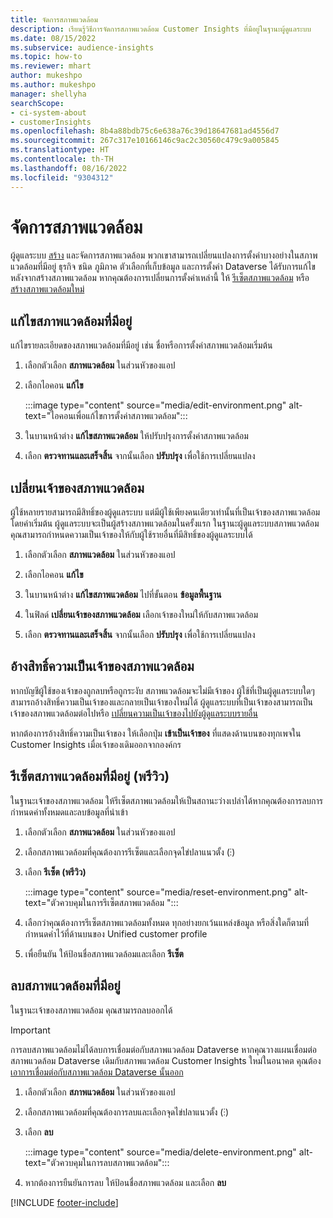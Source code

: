 ```yaml
---
title: จัดการสภาพแวดล้อม
description: เรียนรู้วิธีการจัดการสภาพแวดล้อม Customer Insights ที่มีอยู่ในฐานะผู้ดูแลระบบ
ms.date: 08/15/2022
ms.subservice: audience-insights
ms.topic: how-to
ms.reviewer: mhart
author: mukeshpo
ms.author: mukeshpo
manager: shellyha
searchScope:
- ci-system-about
- customerInsights
ms.openlocfilehash: 8b4a88bdb75c6e638a76c39d18647681ad4556d7
ms.sourcegitcommit: 267c317e10166146c9ac2c30560c479c9a005845
ms.translationtype: HT
ms.contentlocale: th-TH
ms.lasthandoff: 08/16/2022
ms.locfileid: "9304312"
---
```

# <a name="manage-environments"></a>จัดการสภาพแวดล้อม

ผู้ดูแลระบบ [สร้าง](create-environment.md) และจัดการสภาพแวดล้อม พวกเขาสามารถเปลี่ยนแปลงการตั้งค่าบางอย่างในสภาพแวดล้อมที่มีอยู่ ธุรกิจ ชนิด ภูมิภาค ตัวเลือกที่เก็บข้อมูล และการตั้งค่า Dataverse ได้รับการแก้ไขหลังจากสร้างสภาพแวดล้อม หากคุณต้องการเปลี่ยนการตั้งค่าเหล่านี้ ให้ [รีเซ็ตสภาพแวดล้อม](#reset-an-existing-environment-preview) หรือ [สร้างสภาพแวดล้อมใหม่](create-environment.md)

## <a name="edit-an-existing-environment"></a>แก้ไขสภาพแวดล้อมที่มีอยู่

แก้ไขรายละเอียดของสภาพแวดล้อมที่มีอยู่ เช่น ชื่อหรือการตั้งค่าสภาพแวดล้อมเริ่มต้น

1. เลือกตัวเลือก **สภาพแวดล้อม** ในส่วนหัวของแอป

1. เลือกไอคอน **แก้ไข**

   :::image type="content" source="media/edit-environment.png" alt-text="ไอคอนเพื่อแก้ไขการตั้งค่าสภาพแวดล้อม":::

1. ในบานหน้าต่าง **แก้ไขสภาพแวดล้อม** ให้ปรับปรุงการตั้งค่าสภาพแวดล้อม

1. เลือก **ตรวจทานและเสร็จสิ้น** จากนั้นเลือก **ปรับปรุง** เพื่อใช้การเปลี่ยนแปลง

## <a name="change-the-owner-of-an-environment"></a>เปลี่ยนเจ้าของสภาพแวดล้อม

ผู้ใช้หลายรายสามารถมีสิทธิ์ของผู้ดูแลระบบ แต่มีผู้ใช้เพียงคนเดียวเท่านั้นที่เป็นเจ้าของสภาพแวดล้อม โดยค่าเริ่มต้น ผู้ดูแลระบบจะเป็นผู้สร้างสภาพแวดล้อมในครั้งแรก ในฐานะผู้ดูแลระบบสภาพแวดล้อม คุณสามารถกำหนดความเป็นเจ้าของให้กับผู้ใช้รายอื่นที่มีสิทธิ์ของผู้ดูแลระบบได้

1. เลือกตัวเลือก **สภาพแวดล้อม** ในส่วนหัวของแอป

1. เลือกไอคอน **แก้ไข**

1. ในบานหน้าต่าง **แก้ไขสภาพแวดล้อม** ไปที่ขั้นตอน **ข้อมูลพื้นฐาน**

1. ในฟิลด์ **เปลี่ยนเจ้าของสภาพแวดล้อม** เลือกเจ้าของใหม่ให้กับสภาพแวดล้อม  

1. เลือก **ตรวจทานและเสร็จสิ้น** จากนั้นเลือก **ปรับปรุง** เพื่อใช้การเปลี่ยนแปลง

## <a name="claim-ownership-of-an-environment"></a>อ้างสิทธิ์ความเป็นเจ้าของสภาพแวดล้อม

หากบัญชีผู้ใช้ของเจ้าของถูกลบหรือถูกระงับ สภาพแวดล้อมจะไม่มีเจ้าของ ผู้ใช้ที่เป็นผู้ดูแลระบบใดๆ สามารถอ้างสิทธิ์ความเป็นเจ้าของและกลายเป็นเจ้าของใหม่ได้ ผู้ดูแลระบบที่เป็นเจ้าของสามารถเป็นเจ้าของสภาพแวดล้อมต่อไปหรือ [เปลี่ยนความเป็นเจ้าของไปยังผู้ดูแลระบบรายอื่น](#change-the-owner-of-an-environment)

หากต้องการอ้างสิทธิ์ความเป็นเจ้าของ ให้เลือกปุ่ม **เข้าเป็นเจ้าของ** ที่แสดงด้านบนของทุกเพจใน Customer Insights เมื่อเจ้าของเดิมออกจากองค์กร

## <a name="reset-an-existing-environment-preview"></a>รีเซ็ตสภาพแวดล้อมที่มีอยู่ (พรีวิว)

ในฐานะเจ้าของสภาพแวดล้อม ให้รีเซ็ตสภาพแวดล้อมให้เป็นสถานะว่างเปล่าได้หากคุณต้องการลบการกำหนดค่าทั้งหมดและลบข้อมูลที่นำเข้า

1. เลือกตัวเลือก **สภาพแวดล้อม** ในส่วนหัวของแอป

1. เลือกสภาพแวดล้อมที่คุณต้องการรีเซ็ตและเลือกจุดไข่ปลาแนวตั้ง (&vellip;)

1. เลือก **รีเซ็ต (พรีวิว)**

   :::image type="content" source="media/reset-environment.png" alt-text="ตัวควบคุมในการรีเซ็ตสภาพแวดล้อม ":::

1. เลือกว่าคุณต้องการรีเซ็ตสภาพแวดล้อมทั้งหมด ทุกอย่างยกเว้นแหล่งข้อมูล หรือสิ่งใดก็ตามที่กำหนดค่าไว้ที่ด้านบนของ Unified customer profile

1. เพื่อยืนยัน ให้ป้อนชื่อสภาพแวดล้อมและเลือก **รีเซ็ต**

## <a name="delete-an-existing-environment"></a>ลบสภาพแวดล้อมที่มีอยู่

ในฐานะเจ้าของสภาพแวดล้อม คุณสามารถลบออกได้

> [!IMPORTANT]
> การลบสภาพแวดล้อมไม่ได้ลบการเชื่อมต่อกับสภาพแวดล้อม Dataverse หากคุณวางแผนเชื่อมต่อสภาพแวดล้อม Dataverse เดิมกับสภาพแวดล้อม Customer Insights ใหม่ในอนาคต คุณต้อง [เอาการเชื่อมต่อกับสภาพแวดล้อม Dataverse นั้นออก](customer-insights-dataverse.md#remove-an-existing-connection-to-a-dataverse-environment)

1. เลือกตัวเลือก **สภาพแวดล้อม** ในส่วนหัวของแอป

1. เลือกสภาพแวดล้อมที่คุณต้องการลบและเลือกจุดไข่ปลาแนวตั้ง (&vellip;) 

1. เลือก **ลบ**

   :::image type="content" source="media/delete-environment.png" alt-text="ตัวควบคุมในการลบสภาพแวดล้อม":::

1. หากต้องการยืนยันการลบ ให้ป้อนชื่อสภาพแวดล้อม และเลือก **ลบ**

[!INCLUDE [footer-include](includes/footer-banner.md)]
